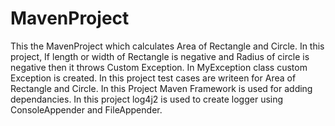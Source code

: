 # MavenProject
This the  MavenProject which calculates Area of Rectangle and Circle.
In this project, If length  or width of Rectangle is negative and Radius of circle is negative then it throws Custom Exception.
In MyException class custom Exception is created.
In this project test cases are writeen for  Area of Rectangle and Circle.
In this Project Maven Framework is used  for adding dependancies.
In this project log4j2 is used to create logger using ConsoleAppender and FileAppender.

